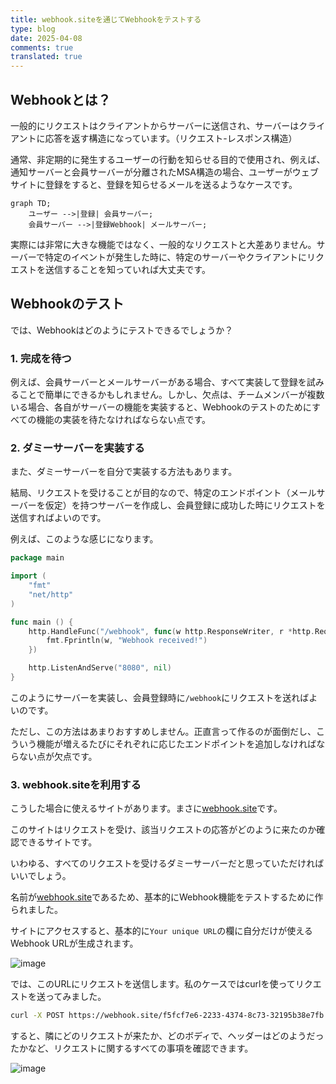 ```yaml
---
title: webhook.siteを通じてWebhookをテストする
type: blog
date: 2025-04-08
comments: true
translated: true
---
```


## Webhookとは？
一般的にリクエストはクライアントからサーバーに送信され、サーバーはクライアントに応答を返す構造になっています。（リクエスト-レスポンス構造）

通常、非定期的に発生するユーザーの行動を知らせる目的で使用され、例えば、通知サーバーと会員サーバーが分離されたMSA構造の場合、ユーザーがウェブサイトに登録をすると、登録を知らせるメールを送るようなケースです。

```mermaid
graph TD;
    ユーザー -->|登録| 会員サーバー;
    会員サーバー -->|登録Webhook| メールサーバー;
```

実際には非常に大きな機能ではなく、一般的なリクエストと大差ありません。サーバーで特定のイベントが発生した時に、特定のサーバーやクライアントにリクエストを送信することを知っていれば大丈夫です。

## Webhookのテスト
では、Webhookはどのようにテストできるでしょうか？

### 1. 完成を待つ
例えば、会員サーバーとメールサーバーがある場合、すべて実装して登録を試みることで簡単にできるかもしれません。しかし、欠点は、チームメンバーが複数いる場合、各自がサーバーの機能を実装すると、Webhookのテストのためにすべての機能の実装を待たなければならない点です。

### 2. ダミーサーバーを実装する
また、ダミーサーバーを自分で実装する方法もあります。

結局、リクエストを受けることが目的なので、特定のエンドポイント（メールサーバーを仮定）を持つサーバーを作成し、会員登録に成功した時にリクエストを送信すればよいのです。

例えば、このような感じになります。
```go
package main

import (
    "fmt"
    "net/http"
)

func main () {
    http.HandleFunc("/webhook", func(w http.ResponseWriter, r *http.Request) {
        fmt.Fprintln(w, "Webhook received!")
    })

    http.ListenAndServe("8080", nil)
}
```

このようにサーバーを実装し、会員登録時に`/webhook`にリクエストを送ればよいのです。

ただし、この方法はあまりおすすめしません。正直言って作るのが面倒だし、こういう機能が増えるたびにそれぞれに応じたエンドポイントを追加しなければならない点が欠点です。

### 3. webhook.siteを利用する
こうした場合に使えるサイトがあります。まさに[webhook.site](https://webhook.site)です。

このサイトはリクエストを受け、該当リクエストの応答がどのように来たのか確認できるサイトです。

いわゆる、すべてのリクエストを受けるダミーサーバーだと思っていただければいいでしょう。

名前が[webhook.site](https://webhook.site)であるため、基本的にWebhook機能をテストするために作られました。

サイトにアクセスすると、基本的に`Your unique URL`の欄に自分だけが使えるWebhook URLが生成されます。

![image](/images/web/webhook-site-1744548964663.png)

では、このURLにリクエストを送信します。私のケースではcurlを使ってリクエストを送ってみました。

```bash
curl -X POST https://webhook.site/f5fcf7e6-2233-4374-8c73-32195b38e7fb -H "Content-Type: application/json" -d '{"name":"test"}'
```

すると、隣にどのリクエストが来たか、どのボディで、ヘッダーはどのようだったかなど、リクエストに関するすべての事項を確認できます。

![image](/images/web/webhook-site-1744549082978.png)
